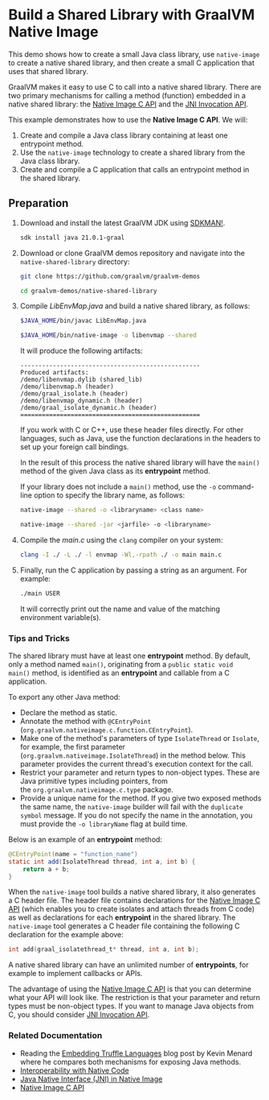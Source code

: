 # Build a Shared Library with GraalVM Native Image

This demo shows how to create a small Java class library, use `native-image` to create a native shared library, and then create a small C application that uses that shared library.

GraalVM makes it easy to use C to call into a native shared library.
There are two primary mechanisms for calling a method (function) embedded in a native shared library: the [Native Image C API](https://www.graalvm.org/latest/reference-manual/native-image/native-code-interoperability/C-API/) and the [JNI Invocation API](https://www.graalvm.org/latest/reference-manual/native-image/native-code-interoperability/JNIInvocationAPI/).

This example demonstrates how to use the **Native Image C API**. We will:

1. Create and compile a Java class library containing at least one entrypoint method.
2. Use the `native-image` technology to create a shared library from the Java class library.
3. Create and compile a C application that calls an entrypoint method in the shared library.

## Preparation

1. Download and install the latest GraalVM JDK using [SDKMAN!](https://sdkman.io/).
    ```bash
    sdk install java 21.0.1-graal
    ```

2. Download or clone GraalVM demos repository and navigate into the `native-shared-library` directory:
    ```bash
    git clone https://github.com/graalvm/graalvm-demos
    ```
    ```bash
    cd graalvm-demos/native-shared-library
    ```
3. Compile _LibEnvMap.java_ and build a native shared library, as follows:
    ```bash
    $JAVA_HOME/bin/javac LibEnvMap.java
    ```
    ```bash
    $JAVA_HOME/bin/native-image -o libenvmap --shared 
    ``` 

    It will produce the following artifacts:
    ```
    --------------------------------------------------
    Produced artifacts:
    /demo/libenvmap.dylib (shared_lib)
    /demo/libenvmap.h (header)
    /demo/graal_isolate.h (header)
    /demo/libenvmap_dynamic.h (header)
    /demo/graal_isolate_dynamic.h (header)
    ==================================================
    ```
    If you work with C or C++, use these header files directly. For other languages, such as Java, use the function declarations in the headers to set up your foreign call bindings. 

    In the result of this process the native shared library will have the `main()` method of the given Java class as its **entrypoint** method.

    If your library does not include a `main()` method, use the `-o` command-line option to specify the library name, as follows:

    ```bash
    native-image --shared -o <libraryname> <class name>
    ```
    ```bash
    native-image --shared -jar <jarfile> -o <libraryname>
    ```  

4. Compile the _main.c_ using the `clang` compiler on your system:  
    ```bash
    clang -I ./ -L ./ -l envmap -Wl,-rpath ./ -o main main.c 
    ```

5. Finally, run the C application by passing a string as an argument. For example:
    ```bash
    ./main USER
    ```
    It will correctly print out the name and value of the matching environment variable(s).    
    
### Tips and Tricks
 
The shared library must have at least one **entrypoint** method.
By default, only a method named `main()`, originating from a `public static void main()` method, is identified as an **entrypoint** and callable from a C application.

To export any other Java method:

* Declare the method as static.
* Annotate the method with `@CEntryPoint` (`org.graalvm.nativeimage.c.function.CEntryPoint`).
* Make one of the method's parameters of type `IsolateThread` or `Isolate`, for example, the first parameter (`org.graalvm.nativeimage.IsolateThread`) in the method below. This parameter provides the current thread's execution context for the call.
* Restrict your parameter and return types to non-object types. These are Java primitive types including pointers, from the `org.graalvm.nativeimage.c.type` package.
* Provide a unique name for the method. If you give two exposed methods the same name, the `native-image` builder will fail with the `duplicate symbol` message. If you do not specify the name in the annotation, you must provide the `-o libraryName` flag at build time.

Below is an example of an **entrypoint** method:
```java
@CEntryPoint(name = "function_name")
static int add(IsolateThread thread, int a, int b) {
    return a + b;
}
```

When the `native-image` tool builds a native shared library, it also generates a C header file.
The header file contains declarations for the [Native Image C API](https://www.graalvm.org/latest/reference-manual/native-image/native-code-interoperability/C-API/) (which enables you to create isolates and attach threads from C code) as well as declarations for each **entrypoint** in the shared library.
The `native-image` tool generates a C header file containing the following C declaration for the example above:
```c
int add(graal_isolatethread_t* thread, int a, int b);
```

A native shared library can have an unlimited number of **entrypoints**, for example to implement callbacks or APIs.

The advantage of using the [Native Image C API](https://www.graalvm.org/latest/reference-manual/native-image/native-code-interoperability/C-API/) is that you can determine what your API will look like. 
The restriction is that your parameter and return types must be non-object types.
If you want to manage Java objects from C, you should consider [JNI Invocation API](https://www.graalvm.org/latest/reference-manual/native-image/native-code-interoperability/JNIInvocationAPI/). 

### Related Documentation

* Reading the [Embedding Truffle Languages](https://nirvdrum.com/2022/05/09/truffle-language-embedding.html) blog post by Kevin Menard where he compares both mechanisms for exposing Java methods.
* [Interoperability with Native Code](https://www.graalvm.org/latest/reference-manual/native-image/native-code-interoperability/)
* [Java Native Interface (JNI) in Native Image](https://www.graalvm.org/latest/reference-manual/native-image/native-code-interoperability/JNIInvocationAPI/)
* [Native Image C API](https://www.graalvm.org/latest/reference-manual/native-image/native-code-interoperability/C-API/)
